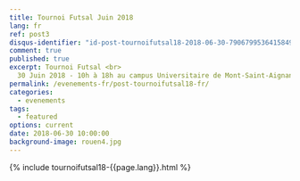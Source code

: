 ```yaml
---
title: Tournoi Futsal Juin 2018
lang: fr
ref: post3
disqus-identifier: "id-post-tournoifutsal18-2018-06-30-7906799536415849-11356126469495653-7840471761718972"
comment: true
published: true
excerpt: Tournoi Futsal <br>
  30 Juin 2018 - 10h à 18h au campus Universitaire de Mont-Saint-Aignan
permalink: /evenements-fr/post-tournoifutsal18-fr/
categories:
  - evenements
tags:
  - featured
options: current
date: 2018-06-30 10:00:00
background-image: rouen4.jpg
---
```


{% include tournoifutsal18-{{page.lang}}.html %}
